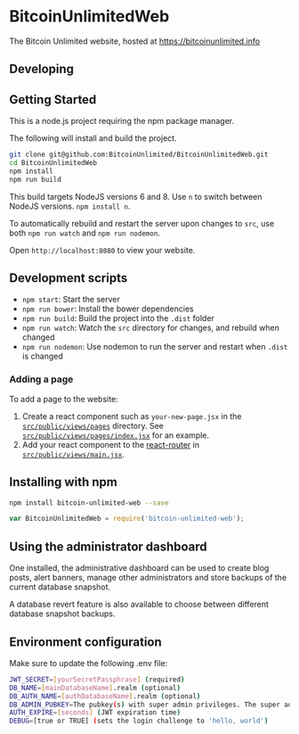 # BitcoinUnlimitedWeb

The Bitcoin Unlimited website, hosted at https://bitcoinunlimited.info

## Developing

## Getting Started

This is a node.js project requiring the npm package manager.

The following will install and build the project.

```bash
git clone git@github.com:BitcoinUnlimited/BitcoinUnlimitedWeb.git
cd BitcoinUnlimitedWeb
npm install
npm run build
```

This build targets NodeJS versions 6 and 8. Use `n` to switch between NodeJS versions. `npm install n`.

To automatically rebuild and restart the server upon changes to `src`, use both `npm run watch` and `npm run nodemon`.

Open `http://localhost:8080` to view your website.

## Development scripts

* `npm start`: Start the server
* `npm run bower`: Install the bower dependencies
* `npm run build`: Build the project into the `.dist` folder
* `npm run watch`: Watch the `src` directory for changes, and rebuild when changed
* `npm run nodemon`: Use nodemon to run the server and restart when `.dist` is changed

### Adding a page

To add a page to the website:

1. Create a react component such as `your-new-page.jsx` in the [`src/public/views/pages`](https://github.com/BitcoinUnlimited/BitcoinUnlimitedWeb/tree/master/src/public/views/pages) directory. See [`src/public/views/pages/index.jsx`](https://github.com/BitcoinUnlimited/BitcoinUnlimitedWeb/blob/master/src/public/views/pages/index.jsx) for an example.
2. Add your react component to the [react-router](https://github.com/reactjs/react-router) in [`src/public/views/main.jsx`](https://github.com/BitcoinUnlimited/BitcoinUnlimitedWeb/blob/master/src/public/views/main.jsx).

## Installing with npm

```bash
npm install bitcoin-unlimited-web --save
```

```javascript
var BitcoinUnlimitedWeb = require('bitcoin-unlimited-web');
```

## Using the administrator dashboard

One installed, the administrative dashboard can be used to create blog posts, alert banners, manage other administrators and store backups of the current database snapshot.

A database revert feature is also available to choose between different database snapshot backups.

## Environment configuration

Make sure to update the following .env file:

```bash
JWT_SECRET=[yourSecretPassphrase] (required)
DB_NAME=[mainDatabaseName].realm (optional)
DB_AUTH_NAME=[authDatabaseName].realm (optional)
DB_ADMIN_PUBKEY=The pubkey(s) with super admin privileges. The super admin can add other pubkeys via the dashboard interface. Separate with commas.
AUTH_EXPIRE=[seconds] (JWT expiration time)
DEBUG=[true or TRUE] (sets the login challenge to 'hello, world')
```
